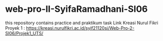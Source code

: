 # web-pro-II-SyifaRamadhani-SI06
this repository contains practice and praktikum task
Link Kreasi Nurul Fikri Proyek 1 :
https://kreasi.nurulfikri.ac.id/syif21120si/Web-Pro-2-SI06/Projek1_UTS/
